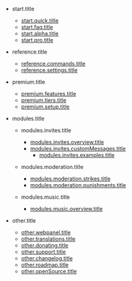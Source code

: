 - start.title

  - [start.quick.title](/ro/getting-started/quick-start.md)
  - [start.faq.title](/ro/getting-started/faq.md)
  - [start.alpha.title](/ro/getting-started/alpha.md)
  - [start.pro.title](/ro/getting-started/pro.md)

- reference.title

  - [reference.commands.title](/ro/reference/commands.md)
  - [reference.settings.title](/ro/reference/settings.md)

- premium.title

  - [premium.features.title](/ro/premium/features.md)
  - [premium.tiers.title](/ro/premium/tiers.md)
  - [premium.setup.title](/ro/premium/setup.md)

- modules.title

  - modules.invites.title

    - [modules.invites.overview.title](/ro/modules/invites/modules.invites.overview.url.md)
    - [modules.invites.customMessages.title](/ro/modules/invites/modules.invites.customMessages.url.md)
      - [modules.invites.examples.title](/ro/modules/invites/examples.md)

  - modules.moderation.title

    - [modules.moderation.strikes.title](/ro/modules/moderation/strikes.md)
    - [modules.moderation.punishments.title](/ro/modules/moderation/punishments.md)

  - modules.music.title

    - [modules.music.overview.title](/ro/modules/music/Overview.md)

- other.title

  - [other.webpanel.title](/ro/other/webpanel.md)
  - [other.translations.title](/ro/other/translations.md)
  - [other.donating.title](/ro/other/donating.md)
  - [other.support.title](/ro/other/support.md)
  - [other.changelog.title](/ro/other/changelog.md)
  - [other.roadmap.title](/ro/other/roadmap.md)
  - [other.openSource.title](/ro/other/open-source.md)
